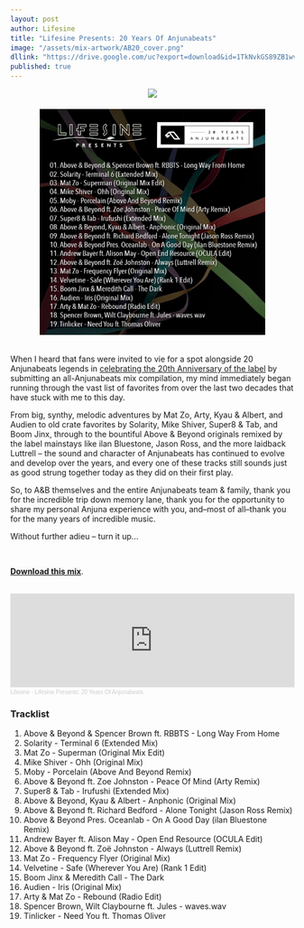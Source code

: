 ```yaml
---
layout: post
author: Lifesine
title: "Lifesine Presents: 20 Years Of Anjunabeats"
image: "/assets/mix-artwork/AB20_cover.png"
dllink: "https://drive.google.com/uc?export=download&id=1TkNvkGS89ZB1wvDWa6Q7iX9w3gf69dvO"
published: true
---
```


<div style="text-align:center"><img src="{{ page.image }}" width="400px" height="auto" /></div>
<br>
<div style="text-align:center"><img src="/assets/mix-artwork/AB20_tracklist.png" width="400px" height="auto" /></div>
<br>

When I heard that fans were invited to vie for a spot alongside 20 Anjunabeats legends in [celebrating the 20th Anniversary of the label](https://anjunabeats.com/20/) by submitting an all-Anjunabeats mix compilation, my mind immediately began running through the vast list of favorites from over the last two decades that have stuck with me to this day.

From big, synthy, melodic adventures by Mat Zo, Arty, Kyau & Albert, and Audien to old crate favorites by Solarity, Mike Shiver, Super8 & Tab, and Boom Jinx, through to the bountiful Above & Beyond originals remixed by the label mainstays like ilan Bluestone, Jason Ross, and the more laidback Luttrell – the sound and character of Anjunabeats has continued to evolve and develop over the years, and every one of these tracks still sounds just as good strung together today as they did on their first play.

So, to A&B themselves and the entire Anjunabeats team & family, thank you for the incredible trip down memory lane, thank you for the opportunity to share my personal Anjuna experience with you, and–most of all–thank you for the many years of incredible music.

Without further adieu – turn it up...

<br>

<a href=" {{ page.dllink }} " target="_blank">**Download this mix**</a>. 

<br>

<iframe width="100%" height="166" scrolling="no" frameborder="no" allow="autoplay" src="https://w.soundcloud.com/player/?url=https%3A//api.soundcloud.com/tracks/1036161802&color=%2322dbf2&auto_play=false&hide_related=false&show_comments=true&show_user=true&show_reposts=false&show_teaser=true"></iframe><div style="font-size: 10px; color: #cccccc;line-break: anywhere;word-break: normal;overflow: hidden;white-space: nowrap;text-overflow: ellipsis; font-family: Interstate,Lucida Grande,Lucida Sans Unicode,Lucida Sans,Garuda,Verdana,Tahoma,sans-serif;font-weight: 100;"><a href="https://soundcloud.com/lifesine" title="Lifesine" target="_blank" style="color: #cccccc; text-decoration: none;">Lifesine</a> · <a href="https://soundcloud.com/lifesine/lifesine-presents-20-years-of-anjunabeats" title="Lifesine Presents: 20 Years Of Anjunabeats" target="_blank" style="color: #cccccc; text-decoration: none;">Lifesine Presents: 20 Years Of Anjunabeats</a></div>

### Tracklist

01. Above & Beyond & Spencer Brown ft. RBBTS - Long Way From Home
02. Solarity - Terminal 6 (Extended Mix)
03. Mat Zo - Superman (Original Mix Edit)
04. Mike Shiver - Ohh (Original Mix)
05. Moby - Porcelain (Above And Beyond Remix)
06. Above & Beyond ft. Zoe Johnston - Peace Of Mind (Arty Remix)
07. Super8 & Tab - Irufushi (Extended Mix)
08. Above & Beyond, Kyau & Albert - Anphonic (Original Mix)
09. Above & Beyond ft. Richard Bedford - Alone Tonight (Jason Ross Remix)
10. Above & Beyond Pres. Oceanlab - On A Good Day (ilan Bluestone Remix)
11. Andrew Bayer ft. Alison May - Open End Resource (OCULA Edit)
12. Above & Beyond ft. Zoë Johnston - Always (Luttrell Remix)
13. Mat Zo - Frequency Flyer (Original Mix)
14. Velvetine - Safe (Wherever You Are) (Rank 1 Edit)
15. Boom Jinx & Meredith Call - The Dark
16. Audien - Iris (Original Mix)
17. Arty & Mat Zo - Rebound (Radio Edit)
18. Spencer Brown, Wilt Claybourne ft. Jules - waves.wav
19. Tinlicker - Need You ft. Thomas Oliver

<br>
